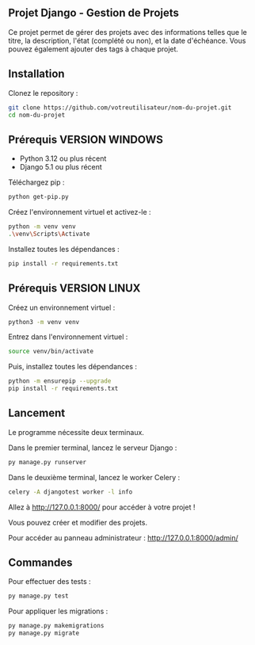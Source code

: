 ## Projet Django - Gestion de Projets
Ce projet permet de gérer des projets avec des informations telles que le titre, la description, l'état (complété ou non), et la date d'échéance. Vous pouvez également ajouter des tags à chaque projet.

## Installation
Clonez le repository :

```bash
git clone https://github.com/votreutilisateur/nom-du-projet.git
cd nom-du-projet
```
## Prérequis VERSION WINDOWS
- Python 3.12 ou plus récent
- Django 5.1 ou plus récent
  
Téléchargez pip :
```bash
python get-pip.py
```
Créez l'environnement virtuel et activez-le :

```bash
python -m venv venv
.\venv\Scripts\Activate
```
Installez toutes les dépendances :

```bash
pip install -r requirements.txt
```
## Prérequis VERSION LINUX
Créez un environnement virtuel :

```bash
python3 -m venv venv
```
Entrez dans l'environnement virtuel :

```bash
source venv/bin/activate
```
Puis, installez toutes les dépendances :

```bash
python -m ensurepip --upgrade
pip install -r requirements.txt
```
## Lancement
Le programme nécessite deux terminaux.

Dans le premier terminal, lancez le serveur Django :
```bash
py manage.py runserver
```
Dans le deuxième terminal, lancez le worker Celery :

```bash
celery -A djangotest worker -l info
```
Allez à http://127.0.0.1:8000/ pour accéder à votre projet !

Vous pouvez créer et modifier des projets.

Pour accéder au panneau administrateur : http://127.0.0.1:8000/admin/

## Commandes
Pour effectuer des tests :

```bash
py manage.py test
```
Pour appliquer les migrations :

```bash
py manage.py makemigrations
py manage.py migrate
```
